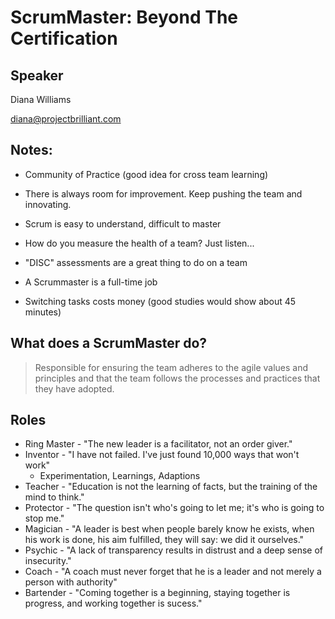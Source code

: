 # ScrumMaster: Beyond The Certification

## Speaker

Diana Williams

diana@projectbrilliant.com

## Notes:

- Community of Practice (good idea for cross team learning)

- There is always room for improvement.  Keep pushing the team and innovating.

- Scrum is easy to understand, difficult to master

- How do you measure the health of a team?  Just listen...

- "DISC" assessments are a great thing to do on a team

- A Scrummaster is a full-time job

- Switching tasks costs money (good studies would show about 45 minutes)



## What does a ScrumMaster do?

> Responsible for ensuring the team adheres to the agile values and principles and that the team follows the processes and practices that they have adopted. 

## Roles

- Ring Master -  "The new leader is a facilitator, not an order giver."
- Inventor - "I have not failed. I've just found 10,000 ways that won't work"
    - Experimentation, Learnings, Adaptions
- Teacher - "Education is not the learning of facts, but the training of the mind to think."
- Protector - "The question isn't who's going to let me; it's who is going to stop me."
- Magician - "A leader is best when people barely know he exists, when his work is done, his aim fulfilled, they will say: we did it ourselves."
- Psychic - "A lack of transparency results in distrust and a deep sense of insecurity."
- Coach - "A coach must never forget that he is a leader and not merely a person with authority"
- Bartender - "Coming together is a beginning, staying together is progress, and working together is sucess."


